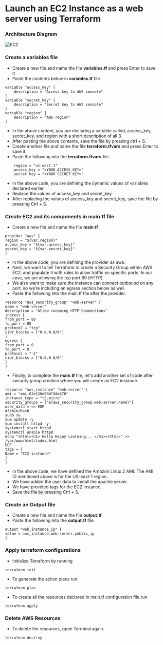 # Launch an EC2 Instance as a web server using Terraform
### Architecture Diagram
![EC2](https://github.com/user-attachments/assets/fe39c1e1-7b70-43c7-b5fd-2f204ddccdbb)
### Create a variables file
- Create a new file and name the file **variables.tf** and press Enter to save it
- Paste the contents below in **variables.tf** file
```
variable "access_key" {
    description = "Access key to AWS console"
}
variable "secret_key" {
    description = "Secret key to AWS console"
}
variable "region" {
    description = "AWS region"
}
```
- In the above content, you are declaring a variable called, access_key, secret_key, and region with a short description of all 3.
- After pasting the above contents, save the file by pressing ctrl + S.
- Create another file and name the file **terraform.tfvars** and press Enter to save it.
- Paste the following into the **terraform.tfvars** file.
```
    region = "us-east-1"
    access_key = "<YOUR_ACCESS_KEY>"        
    secret_key = "<YOUR_SECRET_KEY>"
```
- In the above code, you are defining the dynamic values of variables declared earlier
- Replace the values of access_key and secret_key
- After replacing the values of access_key and secret_key, save the file by pressing Ctrl + S.
### Create EC2 and its components in main.tf file
- Create a new file and name  the file **main.tf**
```
provider "aws" {
region = "${var.region}"
access_key = "${var.access_key}"
secret_key = "${var.secret_key}"
}
```
- In the above code, you are defining the provider as aws.
- Next, we want to tell Terraform to create a Security Group within AWS EC2, and populate it with rules to allow traffic on specific ports. In         our case, we are allowing the tcp port 80 (HTTP).
- We also want to make sure the instance can connect outbound on any port, so we’re including an egress section below as well.
- Paste the following into the main.tf file after the provider.
```
resource "aws_security_group" "web-server" {
name = "web-server"
description = "Allow incoming HTTP Connections" 
ingress {
from_port = 80
to_port = 80
protocol = "tcp"
cidr_blocks = ["0.0.0.0/0"]         
}   
egress {
from_port = 0
to_port = 0
protocol = "-1"
cidr_blocks = ["0.0.0.0/0"]         
}           
}
```
- Finally, to complete the **main.tf** file, let's add another set of code after security group creation where you will create an EC2 instance.
```
resource "aws_instance" "web-server" {
ami = "ami-02e136e904f3da870"
instance_type = "t2.micro"
security_groups = ["${aws_security_group.web-server.name}"]
user_data = <<-EOF
#!/bin/bash 
sudo su
yum update -y
yum install httpd -y
systemctl start httpd
systemctl enable httpd
echo "<html><h1> Hello Happy Learning... </h1></html>" >> /var/www/html/index.html       
EOF 
tags = {
Name = "EC2-instance"           
}           
}
```
- In the above code, we have defined the Amazon Linux 2 AMI. The AMI ID mentioned above is for the US-east-1 region.
- We have added the user data to install the apache server.
- We have provided tags for the EC2 instance.
- Save the file by pressing Ctrl + S.
### Create an Output file
- Create a new file and name the file **output.tf**
- Paste the following into the **output.tf** file.
```
output "web_instance_ip" {
value = aws_instance.web-server.public_ip           
}
```
### Apply terraform configurations
- Initialize Terraform by running
```
terraform init
```
- To generate the action plans run
```
terraform plan
```
- To create all the resources declared in main.tf configuration file run
```
terraform apply
```
### Delete AWS Resources
- To delete the resources, open Terminal again.
```
terraform destroy
```
